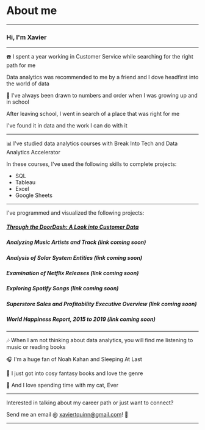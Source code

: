 # About me

---
### Hi, I'm Xavier

---
☎️ I spent a year working in Customer Service while searching for the right path for me

Data analytics was recommended to me by a friend and I dove headfirst into the world of data

🔢 I've always been drawn to numbers and order when I was growing up and in school

After leaving school, I went in search of a place that was right for me

I've found it in data and the work I can do with it

---
📊 I've studied data analytics courses with Break Into Tech and Data Analytics Accelerator

In these courses, I've used the following skills to complete projects:
<ul>
  <li>SQL</li>
  <li>Tableau</li>
  <li>Excel</li>
  <li>Google Sheets</li>
</ul>

---
I've programmed and visualized the following projects:
##### [Through the DoorDash: A Look into Customer Data](/doordash)
##### Analyzing Music Artists and Track (link coming soon)
##### Analysis of Solar System Entities (link coming soon)
##### Examination of Netflix Releases (link coming soon)
##### Exploring Spotify Songs (link coming soon)
##### Superstore Sales and Profitability Executive Overview (link coming soon)
##### World Happiness Report, 2015 to 2019 (link coming soon)

---
🎶 When I am not thinking about data analytics, you will find me listening to music or reading books

🎧 I'm a huge fan of Noah Kahan and Sleeping At Last

📖 I just got into cosy fantasy books and love the genre

🐾 And I love spending time with my cat, Ever

---
Interested in talking about my career path or just want to connect?

Send me an email @ xaviertquinn@gmail.com! 📧

---

